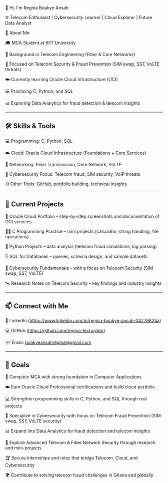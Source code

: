 👋 Hi, I'm Regina Boakye Ansah  


🌐 Telecom Enthusiast | Cybersecurity Learner | Cloud Explorer | Future Data Analyst


🚀 About Me

🎓 MCA Student at KIIT University

📡 Background in Telecom Engineering (Fiber & Core Networks)

🔐 Focused on Telecom Security & Fraud Prevention (SIM swap, SS7, VoLTE threats)

☁️ Currently learning Oracle Cloud Infrastructure (OCI)

💻 Practicing C, Python, and SQL

📊 Exploring Data Analytics for fraud detection & telecom insights

----

## 🛠️ Skills & Tools     

💻 Programming: C, Python, SQL

☁️ Cloud: Oracle Cloud Infrastructure (Foundations + Core Services)

📡 Networking: Fiber Transmission, Core Network, VoLTE

🔐 Cybersecurity Focus: Telecom fraud, SIM security, VoIP threats

⚙️ Other Tools: GitHub, portfolio building, technical insights

 ----
 
 ## 📂 Current Projects
 
📘 Oracle Cloud Portfolio – step-by-step screenshots and documentation of OCI services

🧑‍💻 C Programming Practice – mini projects (calculator, string handling, file operations)

🐍 Python Projects – data analysis (telecom fraud simulations, log parsing)

🗄️ SQL for Databases – queries, schema design, and sample datasets

🔐 Cybersecurity Fundamentals – with a focus on Telecom Security (SIM swap, SS7, VoLTE)

🛰️ Research Notes on Telecom Security – key findings and industry insights

----
  
## 📫 Connect with Me

🔗 LinkedIn:(https://www.linkedin.com/in/regina-boakye-ansah-04279824a)

💻 GitHub:(https://github.com/regina-techcyber)

✉️ Email: boakyeansahregina@gmail.com

----

## 🎯 Goals 

📘 Complete MCA with strong foundation in Computer Applications

☁️ Earn Oracle Cloud Professional certifications and build cloud portfolio

💻 Strengthen programming skills in C, Python, and SQL through real projects

🔐 Specialize in Cybersecurity with focus on Telecom Fraud Prevention (SIM swap, SS7, VoLTE security)

📊 Expand into Data Analytics for fraud detection and telecom insights

📡 Explore Advanced Telecom & Fiber Network Security through research and mini-projects

🏆 Secure internships and roles that bridge Telecom, Cloud, and Cybersecurity

🌍 Contribute to solving telecom fraud challenges in Ghana and globally
